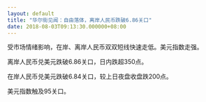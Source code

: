 ```yaml
---
layout: default
title: "华尔街见闻：自由落体，离岸人民币跌破6.86关口"
date: 2018-08-03T09:13:30.000000+08:00
---
```


受市场情绪影响，在岸、离岸人民币双双短线快速走低。美元指数走强。

离岸人民币兑美元跌破6.86关口，日内跌超350点。

在岸人民币兑美元跌破6.84关口，较上日夜盘收盘跌200点。

美元指数触及95关口。


